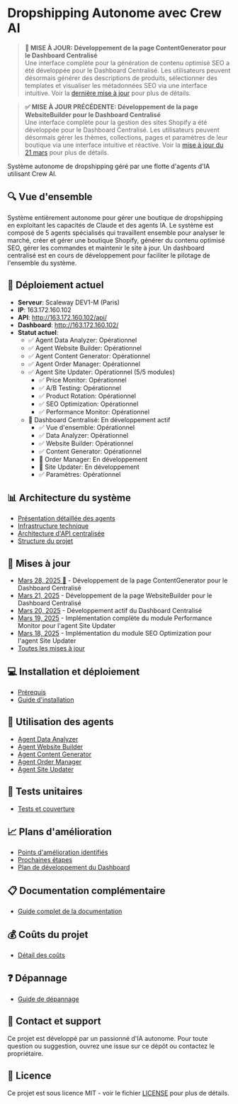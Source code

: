 # Dropshipping Autonome avec Crew AI

> **🔔 MISE À JOUR: Développement de la page ContentGenerator pour le Dashboard Centralisé**  
> Une interface complète pour la génération de contenu optimisé SEO a été développée pour le Dashboard Centralisé. Les utilisateurs peuvent désormais générer des descriptions de produits, sélectionner des templates et visualiser les métadonnées SEO via une interface intuitive. Voir la [dernière mise à jour](docs/updates/2025-03-28.md) pour plus de détails.

> **✅ MISE À JOUR PRÉCÉDENTE: Développement de la page WebsiteBuilder pour le Dashboard Centralisé**  
> Une interface complète pour la gestion des sites Shopify a été développée pour le Dashboard Centralisé. Les utilisateurs peuvent désormais gérer les thèmes, collections, pages et paramètres de leur boutique via une interface intuitive et réactive. Voir la [mise à jour du 21 mars](docs/updates/2025-03-21.md) pour plus de détails.

Système autonome de dropshipping géré par une flotte d'agents d'IA utilisant Crew AI.

## 🔍 Vue d'ensemble

Système entièrement autonome pour gérer une boutique de dropshipping en exploitant les capacités de Claude et des agents IA. Le système est composé de 5 agents spécialisés qui travaillent ensemble pour analyser le marché, créer et gérer une boutique Shopify, générer du contenu optimisé SEO, gérer les commandes et maintenir le site à jour. Un dashboard centralisé est en cours de développement pour faciliter le pilotage de l'ensemble du système.

## 🚀 Déploiement actuel

- **Serveur**: Scaleway DEV1-M (Paris)
- **IP**: 163.172.160.102
- **API**: http://163.172.160.102/api/
- **Dashboard**: http://163.172.160.102/
- **Statut actuel**: 
  - ✅ Agent Data Analyzer: Opérationnel
  - ✅ Agent Website Builder: Opérationnel
  - ✅ Agent Content Generator: Opérationnel
  - ✅ Agent Order Manager: Opérationnel
  - ✅ Agent Site Updater: Opérationnel (5/5 modules)
    - ✅ Price Monitor: Opérationnel
    - ✅ A/B Testing: Opérationnel
    - ✅ Product Rotation: Opérationnel
    - ✅ SEO Optimization: Opérationnel
    - ✅ Performance Monitor: Opérationnel
  - 🔨 Dashboard Centralisé: En développement actif
    - ✅ Vue d'ensemble: Opérationnel
    - ✅ Data Analyzer: Opérationnel 
    - ✅ Website Builder: Opérationnel
    - ✅ Content Generator: Opérationnel
    - 🔨 Order Manager: En développement
    - 🔨 Site Updater: En développement
    - ✅ Paramètres: Opérationnel

## 📊 Architecture du système

- [Présentation détaillée des agents](docs/architecture/agents.md)
- [Infrastructure technique](docs/architecture/infrastructure.md)
- [Architecture d'API centralisée](docs/architecture/api.md)
- [Structure du projet](docs/architecture/structure.md)

## 📝 Mises à jour

- [Mars 28, 2025 🔔](docs/updates/2025-03-28.md) - Développement de la page ContentGenerator pour le Dashboard Centralisé
- [Mars 21, 2025](docs/updates/2025-03-21.md) - Développement de la page WebsiteBuilder pour le Dashboard Centralisé
- [Mars 20, 2025](docs/updates/2025-03-20.md) - Développement actif du Dashboard Centralisé
- [Mars 19, 2025](docs/updates/2025-03-19.md) - Implémentation complète du module Performance Monitor pour l'agent Site Updater
- [Mars 18, 2025](docs/updates/2025-03-18.md) - Implémentation du module SEO Optimization pour l'agent Site Updater
- [Toutes les mises à jour](docs/updates/index.md)

## 💻 Installation et déploiement

- [Prérequis](docs/setup/prerequisites.md)
- [Guide d'installation](docs/setup/installation.md)

## 🔧 Utilisation des agents

- [Agent Data Analyzer](docs/usage/data-analyzer.md)
- [Agent Website Builder](docs/usage/website-builder.md)
- [Agent Content Generator](docs/usage/content-generator.md)
- [Agent Order Manager](docs/usage/order-manager.md)
- [Agent Site Updater](docs/usage/site-updater.md)

## 🔬 Tests unitaires

- [Tests et couverture](docs/testing/overview.md)

## 📈 Plans d'amélioration

- [Points d'amélioration identifiés](docs/roadmap/improvement-points.md)
- [Prochaines étapes](docs/roadmap/next-steps.md)
- [Plan de développement du Dashboard](docs/roadmap/dashboard-development-plan.md)

## 📋 Documentation complémentaire

- [Guide complet de la documentation](docs/index.md)

## 💰 Coûts du projet

- [Détail des coûts](docs/costs.md)

## ❓ Dépannage

- [Guide de dépannage](docs/troubleshooting.md)

## 📧 Contact et support

Ce projet est développé par un passionné d'IA autonome. Pour toute question ou suggestion, ouvrez une issue sur ce dépôt ou contactez le propriétaire.

## 📜 Licence

Ce projet est sous licence MIT - voir le fichier [LICENSE](LICENSE) pour plus de détails.
